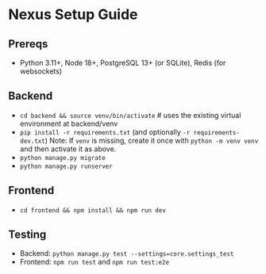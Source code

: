 # Nexus Setup Guide

## Prereqs
- Python 3.11+, Node 18+, PostgreSQL 13+ (or SQLite), Redis (for websockets)

## Backend
- `cd backend && source venv/bin/activate`  # uses the existing virtual environment at backend/venv
- `pip install -r requirements.txt` (and optionally `-r requirements-dev.txt`)
	Note: If `venv` is missing, create it once with `python -m venv venv` and then activate it as above.
- `python manage.py migrate`
- `python manage.py runserver`

## Frontend
- `cd frontend && npm install && npm run dev`

## Testing
- Backend: `python manage.py test --settings=core.settings_test`
- Frontend: `npm run test` and `npm run test:e2e`
